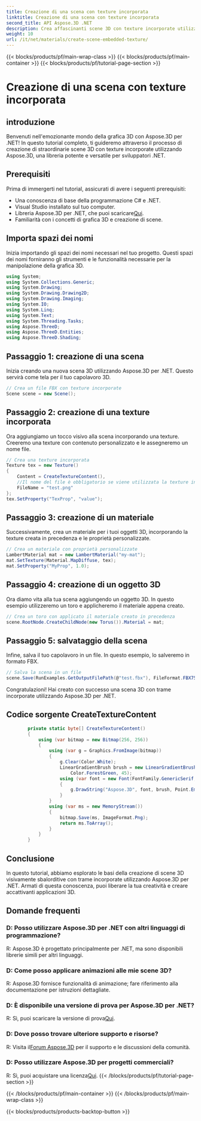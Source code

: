 ```yaml
---
title: Creazione di una scena con texture incorporata
linktitle: Creazione di una scena con texture incorporata
second_title: API Aspose.3D .NET
description: Crea affascinanti scene 3D con texture incorporate utilizzando Aspose.3D per .NET. Segui la nostra guida passo passo per risultati sorprendenti.
weight: 10
url: /it/net/materials/create-scene-embedded-texture/
---
```


{{< blocks/products/pf/main-wrap-class >}}
{{< blocks/products/pf/main-container >}}
{{< blocks/products/pf/tutorial-page-section >}}

# Creazione di una scena con texture incorporata

## introduzione
Benvenuti nell'emozionante mondo della grafica 3D con Aspose.3D per .NET! In questo tutorial completo, ti guideremo attraverso il processo di creazione di straordinarie scene 3D con texture incorporate utilizzando Aspose.3D, una libreria potente e versatile per sviluppatori .NET.
## Prerequisiti
Prima di immergerti nel tutorial, assicurati di avere i seguenti prerequisiti:
- Una conoscenza di base della programmazione C# e .NET.
- Visual Studio installato sul tuo computer.
- Libreria Aspose.3D per .NET, che puoi scaricare[Qui](https://releases.aspose.com/3d/net/).
- Familiarità con i concetti di grafica 3D e creazione di scene.
## Importa spazi dei nomi
Inizia importando gli spazi dei nomi necessari nel tuo progetto. Questi spazi dei nomi forniranno gli strumenti e le funzionalità necessarie per la manipolazione della grafica 3D.
```csharp
using System;
using System.Collections.Generic;
using System.Drawing;
using System.Drawing.Drawing2D;
using System.Drawing.Imaging;
using System.IO;
using System.Linq;
using System.Text;
using System.Threading.Tasks;
using Aspose.ThreeD;
using Aspose.ThreeD.Entities;
using Aspose.ThreeD.Shading;
```
## Passaggio 1: creazione di una scena
Inizia creando una nuova scena 3D utilizzando Aspose.3D per .NET. Questo servirà come tela per il tuo capolavoro 3D.
```csharp
// Crea un file FBX con texture incorporate
Scene scene = new Scene();
```
## Passaggio 2: creazione di una texture incorporata
Ora aggiungiamo un tocco visivo alla scena incorporando una texture. Creeremo una texture con contenuto personalizzato e le assegneremo un nome file.
```csharp
// Crea una texture incorporata
Texture tex = new Texture()
{
    Content = CreateTextureContent(),
    //Il nome del file è obbligatorio se viene utilizzata la texture incorporata.
    FileName = "test.png"
};
tex.SetProperty("TexProp", "value");
```
## Passaggio 3: creazione di un materiale
Successivamente, crea un materiale per i tuoi oggetti 3D, incorporando la texture creata in precedenza e le proprietà personalizzate.
```csharp
// Crea un materiale con proprietà personalizzate
LambertMaterial mat = new LambertMaterial("my-mat");
mat.SetTexture(Material.MapDiffuse, tex);
mat.SetProperty("MyProp", 1.0);
```
## Passaggio 4: creazione di un oggetto 3D
Ora diamo vita alla tua scena aggiungendo un oggetto 3D. In questo esempio utilizzeremo un toro e applicheremo il materiale appena creato.
```csharp
// Crea un toro con applicato il materiale creato in precedenza
scene.RootNode.CreateChildNode(new Torus()).Material = mat;
```
## Passaggio 5: salvataggio della scena
Infine, salva il tuo capolavoro in un file. In questo esempio, lo salveremo in formato FBX.
```csharp
// Salva la scena in un file
scene.Save(RunExamples.GetOutputFilePath(@"test.fbx"), FileFormat.FBX7500ASCII);
```
Congratulazioni! Hai creato con successo una scena 3D con trame incorporate utilizzando Aspose.3D per .NET.
## Codice sorgente CreateTextureContent
```csharp
        private static byte[] CreateTextureContent()
        {
            using (var bitmap = new Bitmap(256, 256))
            {
                using (var g = Graphics.FromImage(bitmap))
                {
                    g.Clear(Color.White);
                    LinearGradientBrush brush = new LinearGradientBrush(new Rectangle(0, 0, 128, 128), Color.Moccasin,
                        Color.ForestGreen, 45);
                    using (var font = new Font(FontFamily.GenericSerif, 40))
                    {
                        g.DrawString("Aspose.3D", font, brush, Point.Empty);
                    }
                }
                using (var ms = new MemoryStream())
                {
                    bitmap.Save(ms, ImageFormat.Png);
                    return ms.ToArray();
                }
            }
        }
```
## Conclusione
In questo tutorial, abbiamo esplorato le basi della creazione di scene 3D visivamente sbalorditive con trame incorporate utilizzando Aspose.3D per .NET. Armati di questa conoscenza, puoi liberare la tua creatività e creare accattivanti applicazioni 3D.

## Domande frequenti

### D: Posso utilizzare Aspose.3D per .NET con altri linguaggi di programmazione?
R: Aspose.3D è progettato principalmente per .NET, ma sono disponibili librerie simili per altri linguaggi.
### D: Come posso applicare animazioni alle mie scene 3D?
R: Aspose.3D fornisce funzionalità di animazione; fare riferimento alla documentazione per istruzioni dettagliate.
### D: È disponibile una versione di prova per Aspose.3D per .NET?
 R: Sì, puoi scaricare la versione di prova[Qui](https://releases.aspose.com/).
### D: Dove posso trovare ulteriore supporto e risorse?
 R: Visita il[Forum Aspose.3D](https://forum.aspose.com/c/3d/18) per il supporto e le discussioni della comunità.
### D: Posso utilizzare Aspose.3D per progetti commerciali?
 R: Sì, puoi acquistare una licenza[Qui](https://purchase.aspose.com/buy).
{{< /blocks/products/pf/tutorial-page-section >}}

{{< /blocks/products/pf/main-container >}}
{{< /blocks/products/pf/main-wrap-class >}}

{{< blocks/products/products-backtop-button >}}
